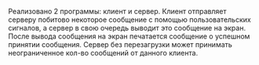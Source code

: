 Реализовано 2 программы: клиент и сервер. Клиент отправляет серверу побитово некоторое сообщение с помощью пользовательских сигналов, а сервер в свою очередь выводит это сообщение на экран. После вывода сообщения на экран печатается сообщение о успешном принятии сообщения. Сервер без перезагрузки может принимать неограниченное кол-во сообщений от данного клиента.
